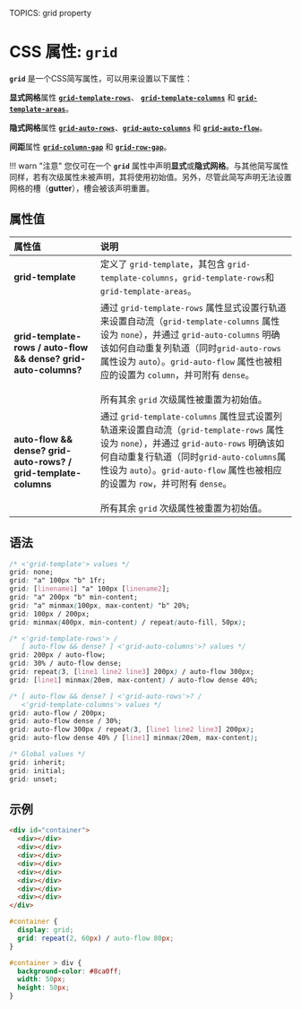 TOPICS: grid property

# CSS 属性: `grid`

**`grid`** 是一个CSS简写属性，可以用来设置以下属性：

**显式网格**属性 [**`grid-template-rows`**](/zh-hans/webfrontend/grid-template-rows)、
[**`grid-template-columns`**](/zh-hans/webfrontend/grid-template-columns) 和 [**`grid-template-areas`**](/zh-hans/webfrontend/grid-template-areas)。

**隐式网格**属性 [**`grid-auto-rows`**](/zh-hans/webfrontend/grid-auto-rows)、[**`grid-auto-columns`**](/zh-hans/webfrontend/grid-auto-columns)
和 [**`grid-auto-flow`**](/zh-hans/webfrontend/grid-auto-flow)。

**间距**属性 [**`grid-column-gap`**](/zh-hans/webfrontend/grid-column-gap) 和 [**`grid-row-gap`**](/zh-hans/webfrontend/grid-row-gap)。

!!! warn "注意"
    您仅可在一个 **`grid`** 属性中声明**显式**或**隐式网格**。与其他简写属性同样，若有次级属性未被声明，其将使用初始值。另外，尽管此简写声明无法设置网格的槽（**gutter**），槽会被该声明重置。

## 属性值

| 属性值 | 说明 |
| :--- | :--- |
| **grid-template** | 定义了 `grid-template`，其包含 `grid-template-columns`，`grid-template-rows`和 `grid-template-areas`。|
| **grid-template-rows / auto-flow && dense? grid-auto-columns?** | 通过 `grid-template-rows` 属性显式设置行轨道来设置自动流（`grid-template-columns` 属性设为 `none`），并通过 `grid-auto-columns` 明确该如何自动重复列轨道（同时`grid-auto-rows`属性设为 `auto`）。`grid-auto-flow` 属性也被相应的设置为 `column`，并可附有 `dense`。<br><br>所有其余 `grid` 次级属性被重置为初始值。|
| **auto-flow && dense? grid-auto-rows? / grid-template-columns** | 通过 `grid-template-columns` 属性显式设置列轨道来设置自动流（`grid-template-rows` 属性设为 `none`），并通过 `grid-auto-rows` 明确该如何自动重复行轨道（同时`grid-auto-columns`属性设为 `auto`）。`grid-auto-flow` 属性也被相应的设置为 `row`，并可附有 `dense`。<br><br>所有其余 `grid` 次级属性被重置为初始值。|

## 语法

```css
/* <'grid-template'> values */
grid: none;
grid: "a" 100px "b" 1fr;
grid: [linename1] "a" 100px [linename2];
grid: "a" 200px "b" min-content;
grid: "a" minmax(100px, max-content) "b" 20%;
grid: 100px / 200px;
grid: minmax(400px, min-content) / repeat(auto-fill, 50px);

/* <'grid-template-rows'> /
   [ auto-flow && dense? ] <'grid-auto-columns'>? values */
grid: 200px / auto-flow;
grid: 30% / auto-flow dense;
grid: repeat(3, [line1 line2 line3] 200px) / auto-flow 300px;
grid: [line1] minmax(20em, max-content) / auto-flow dense 40%;

/* [ auto-flow && dense? ] <'grid-auto-rows'>? /
   <'grid-template-columns'> values */
grid: auto-flow / 200px;
grid: auto-flow dense / 30%;
grid: auto-flow 300px / repeat(3, [line1 line2 line3] 200px);
grid: auto-flow dense 40% / [line1] minmax(20em, max-content);

/* Global values */
grid: inherit;
grid: initial;
grid: unset;
```

## 示例

```html
<div id="container">
  <div></div>
  <div></div>
  <div></div>
  <div></div>
  <div></div>
  <div></div>
  <div></div>
  <div></div>
</div>
```

```css
#container {
  display: grid;
  grid: repeat(2, 60px) / auto-flow 80px;
}

#container > div {
  background-color: #8ca0ff;
  width: 50px;
  height: 50px;
}
```
